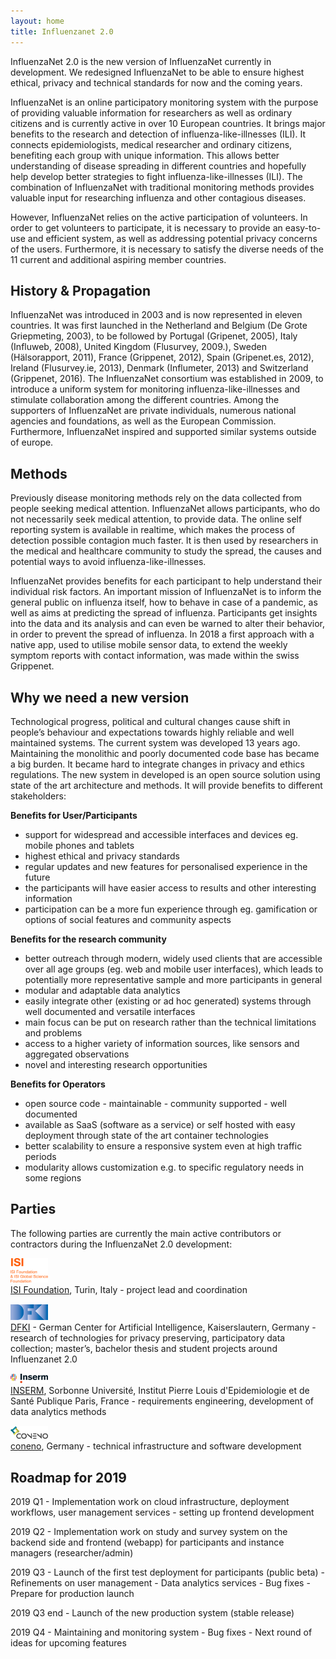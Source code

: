```yaml
---
layout: home
title: Influenzanet 2.0
---
```


InfluenzaNet 2.0 is the new version of InfluenzaNet currently in development. We redesigned InfluenzaNet to be able to ensure highest ethical, privacy and technical standards for now and the coming years.

InfluenzaNet is an online participatory monitoring system with the purpose of providing valuable information for researchers as well as ordinary citizens and is currently active in over 10 European countries. It brings major benefits to the research and detection of influenza-like-illnesses (ILI). It connects epidemiologists, medical researcher and ordinary citizens, benefiting each group with unique information. This allows better understanding of disease spreading in different countries and hopefully help develop better strategies to fight influenza-like-illnesses (ILI). The combination of InfluenzaNet with traditional monitoring methods provides valuable input for researching influenza and other contagious diseases.

However, InfluenzaNet relies on the active participation of volunteers. In order to get volunteers to participate, it is necessary to provide an  easy-to-use and efficient system, as well as addressing potential privacy concerns of the users. Furthermore, it is necessary to satisfy the diverse needs of the 11 current and additional aspiring member countries.

## History & Propagation

InfluenzaNet was introduced in 2003 and is now represented in eleven countries. It was first launched in the Netherland and Belgium (De Grote Griepmeting, 2003), to be followed by Portugal (Gripenet, 2005), Italy (Influweb, 2008), United Kingdom (Flusurvey, 2009.), Sweden (Hälsorapport, 2011), France (Grippenet, 2012), Spain (Gripenet.es, 2012), Ireland (Flusurvey.ie, 2013), Denmark (Influmeter, 2013) and Switzerland (Grippenet, 2016). The InfluenzaNet consortium was established in 2009, to introduce a uniform system for monitoring influenza-like-illnesses and stimulate collaboration among the different countries. Among the supporters of InfluenzaNet are private individuals, numerous national agencies and foundations, as well as the European Commission. Furthermore, InfluenzaNet inspired and supported similar systems outside of europe.

## Methods

Previously disease monitoring methods rely on the data collected from people seeking medical attention. InfluenzaNet allows participants, who do not necessarily seek medical attention, to provide data. The online self reporting system is available in realtime, which makes the process of detection possible contagion much faster.
It is then used by researchers in the medical and healthcare community to study the spread, the causes and potential ways to avoid influenza-like-illnesses.

InfluenzaNet provides benefits for each participant to help understand their individual risk factors. An important mission of InfluenzaNet is to inform the general public on influenza itself, how to behave in case of a pandemic, as well as aims at predicting the spread of influenza. Participants get insights into the data and its analysis and can even be warned to alter their behavior, in order to prevent the spread of influenza.
In 2018 a first approach with a native app, used to utilise mobile sensor data, to extend the weekly symptom reports with contact information, was made within the swiss Grippenet.

## Why we need a new version

Technological progress, political and cultural changes cause shift in people’s behaviour and expectations towards highly reliable and well maintained systems.
The current system was developed 13 years ago. Maintaining the monolithic and poorly documented code base has became a big burden. It became hard to integrate changes in privacy and ethics regulations.
The new system in developed is an open source solution using state of the art architecture and methods. It will provide benefits to different stakeholders:

**Benefits for User/Participants**
* support for widespread and accessible interfaces and devices eg. mobile phones and tablets
* highest ethical and privacy standards
* regular updates and new features for personalised experience in the future
* the participants will have easier access to results and other interesting information
* participation can be a more fun experience through eg. gamification or options of social features and community aspects

**Benefits for the research community**
* better outreach through modern, widely used clients that are accessible over all age groups (eg. web and mobile user interfaces), which leads to potentially more representative sample and more participants in general
* modular and adaptable data analytics
* easily integrate other (existing or ad hoc generated) systems through well documented and versatile interfaces
* main focus can be put on research rather than the technical limitations and problems
* access to a higher variety of information sources, like sensors and aggregated observations
* novel and interesting research opportunities

**Benefits for Operators**
* open source code - maintainable - community supported - well documented
* available as SaaS (software as a service) or self hosted with easy deployment through state of the art container technologies
* better scalability to ensure a responsive system even at high traffic periods
* modularity allows customization e.g. to specific regulatory needs in some regions

## Parties
The following parties are currently the main active contributors or contractors during the InfluenzaNet 2.0 development:

<!--
<div class="row" style="margin-top: 10px; margin-bottom: 15px">
  <div class="col-sm-3 text-center"><img src="./assets/images/logo_isi.svg" alt="ISI Logo" style="max-height:40px;"></div>
  <div class="col-sm-3 text-center"><img src="./assets/images/logo_dfki.png" alt="DFKI Logo" style="max-height:40px;"></div>
  <div class="col-sm-3 text-center"><img src="./assets/images/logo_inserm.png" alt="Inserm Logo" style="max-height:40px;"></div>
  <div class="col-sm-3 text-center"><img src="./assets/images/logo_coneno.png" alt="Coneno Logo" style="max-height:40px;"></div>
</div>

* <a href="https://www.isi.it/en/home" target="_blank">ISI Foundation</a>, Turin, Italy - *project lead and coordination*
* <a href="https://www.dfki.de/en/web/" target="_blank">DFKI</a> - German Center for Artificial Intelligence, Kaiserslautern, Germany -  *research of technologies for privacy preserving, participatory data collection; master’s, bachelor thesis and student projects around Influenzanet 2.0*
* <a href="https://www.inserm.fr/en" target="_blank">INSERM</a>, Sorbonne Université, Institut Pierre Louis d'Epidemiologie et de Santé Publique Paris, France - *requirements engineering, development of data analytics methods*
* <a href="https://coneno.com/)" target="_blank">coneno</a>, Germany - *technical infrastructure and software development*
-->

<div class="row" style="margin-bottom: 15px;">
  <div class="col-sm-2">
    <img src="./assets/images/logo_isi.svg" alt="ISI Logo" style="max-height:40px; max-width: 60px;">
  </div>
  <div class="col-sm-10">
   <a href="https://www.isi.it/en/home" target="_blank">ISI Foundation</a>, Turin, Italy - project lead and coordination
  </div>
</div>
<div class="row" style="margin-bottom: 15px;">
  <div class="col-sm-2">
    <img src="./assets/images/logo_dfki.png" alt="DFKI Logo" style="max-height:40px; max-width: 60px;">
  </div>
  <div class="col-sm-10">
     <a href="https://www.dfki.de/en/web/" target="_blank">DFKI</a> - German Center for Artificial Intelligence, Kaiserslautern, Germany -  research of technologies for privacy preserving, participatory data collection; master’s, bachelor thesis and student projects around Influenzanet 2.0
  </div>
</div>
<div class="row" style="margin-bottom: 15px;">
  <div class="col-sm-2">
    <img src="./assets/images/logo_inserm.png" alt="Inserm Logo" style="max-height:40px; max-width: 60px;">
  </div>
  <div class="col-sm-10">
     <a href="https://www.inserm.fr/en" target="_blank">INSERM</a>, Sorbonne Université, Institut Pierre Louis d'Epidemiologie et de Santé Publique Paris, France - requirements engineering, development of data analytics methods
  </div>
</div>
<div class="row" style="margin-bottom: 25px;">
  <div class="col-sm-2">
    <img src="./assets/images/logo_coneno.png" alt="Coneno Logo" style="max-height:40px; max-width: 60px;">
  </div>
  <div class="col-sm-10">
   <a href="https://coneno.com/)" target="_blank">coneno</a>, Germany - technical infrastructure and software development
  </div>
</div>


## Roadmap for 2019
2019 Q1 - Implementation work on cloud infrastructure, deployment workflows, user management services - setting up frontend development

2019 Q2 - Implementation work on study and survey system on the backend side and frontend (webapp) for participants and instance managers (researcher/admin)

2019 Q3 - Launch of the first test deployment for participants (public beta) - Refinements on user management - Data analytics services - Bug fixes - Prepare for production launch

2019 Q3 end - Launch of the new production system (stable release)

2019 Q4 - Maintaining and monitoring system - Bug fixes - Next round of ideas for upcoming features

